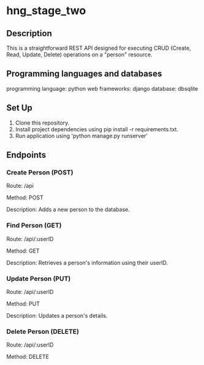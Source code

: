 # hng_stage_two
## Description
This is a straightforward REST API designed for executing CRUD (Create, Read, Update, Delete) operations on a "person" resource.
## Programming languages and databases
programming language: python 
web frameworks: django
database: dbsqlite
## Set Up
1. Clone this repository.
2. Install project dependencies using pip install -r requirements.txt.
3. Run application using 'python manage.py runserver'
## Endpoints
### Create Person (POST)

 Route: /api

 Method: POST

 Description: Adds a new person to the database.

### Find Person (GET)

Route: /api/:userID

Method: GET

Description: Retrieves a person's information using their userID.

### Update Person (PUT)

Route: /api/:userID

Method: PUT

Description: Updates a person's details.

### Delete Person (DELETE)

Route: /api/:userID

Method: DELETE

